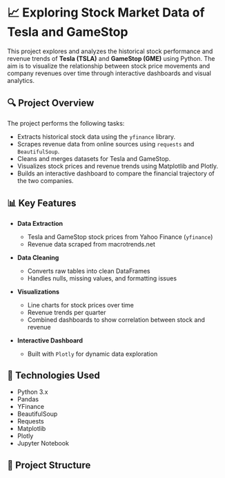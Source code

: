 # 📈 Exploring Stock Market Data of Tesla and GameStop

This project explores and analyzes the historical stock performance and revenue trends of **Tesla (TSLA)** and **GameStop (GME)** using Python. The aim is to visualize the relationship between stock price movements and company revenues over time through interactive dashboards and visual analytics.

## 🔍 Project Overview

The project performs the following tasks:
- Extracts historical stock data using the `yfinance` library.
- Scrapes revenue data from online sources using `requests` and `BeautifulSoup`.
- Cleans and merges datasets for Tesla and GameStop.
- Visualizes stock prices and revenue trends using Matplotlib and Plotly.
- Builds an interactive dashboard to compare the financial trajectory of the two companies.

## 📊 Key Features

- **Data Extraction**
  - Tesla and GameStop stock prices from Yahoo Finance (`yfinance`)
  - Revenue data scraped from macrotrends.net

- **Data Cleaning**
  - Converts raw tables into clean DataFrames
  - Handles nulls, missing values, and formatting issues

- **Visualizations**
  - Line charts for stock prices over time
  - Revenue trends per quarter
  - Combined dashboards to show correlation between stock and revenue

- **Interactive Dashboard**
  - Built with `Plotly` for dynamic data exploration

## 🧰 Technologies Used

- Python 3.x  
- Pandas  
- YFinance  
- BeautifulSoup  
- Requests  
- Matplotlib  
- Plotly  
- Jupyter Notebook

## 📁 Project Structure

